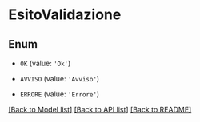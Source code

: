 # EsitoValidazione


## Enum

* `OK` (value: `'Ok'`)

* `AVVISO` (value: `'Avviso'`)

* `ERRORE` (value: `'Errore'`)

[[Back to Model list]](../README.md#documentation-for-models) [[Back to API list]](../README.md#documentation-for-api-endpoints) [[Back to README]](../README.md)


